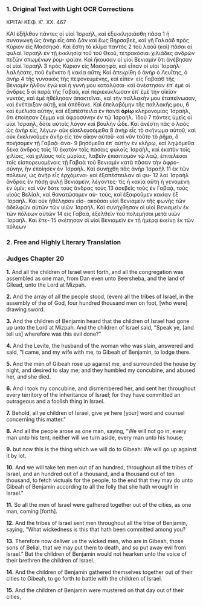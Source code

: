 ### 1. Original Text with Light OCR Corrections

ΚΡΙΤΑΙ
ΚΕΦ. Κʹ. ΧΧ.
467

ΚΑΙ ἐξῆλθον πάντες οἱ υἱοὶ ᾿Ισραὴλ, καὶ ἐξεκκλησιάσθη πᾶσα 1
ἡ συναγωγὴ ὡς ἀνὴρ εἷς ἀπὸ Δὰν καὶ ἕως Βηρσαβεὲ, καὶ γῆ
Γαλαὰδ πρὸς Κύριον εἰς Μασσηφά. Καὶ ἔστη τὸ κλῖμα παντὸς 2
τοῦ λαοῦ (καὶ) πᾶσαι αἱ φυλαὶ ᾿Ισραὴλ ἐν τῇ ἐκκλησίᾳ τοῦ
τοῦ Θεοῦ, τετρακόσιαι χιλιάδες ἀνδρῶν πεζῶν σπωμένων ῥομ-
φαίαν. Καὶ ἤκουσαν οἱ υἱοὶ Βενιαμὶν ὅτι ἀνέβησαν οἱ υἱοὶ ᾿Ισραὴλ 3
πρὸς Κύριον εἰς Μασσηφὰ, καὶ εἶπαν οἱ υἱοὶ ᾿Ισραήλ· λαλήσατε,
ποῦ ἐγένετο ἡ κακία αὕτη; Καὶ ἀπεκρίθη ὁ ἀνὴρ ὁ Λευΐτης, ὁ ἀνὴρ 4
τῆς γυναικὸς τῆς πεφονευμένης, καὶ εἶπεν· εἰς Γαβαὰθ τῆς Βενιαμὶν
ἦλθον ἐγὼ καὶ ἡ γυνή μου καταλῦσαι· καὶ ἀνέστησαν ἐπ᾿ ἐμὲ οἱ ἄνδρες 5
οἱ παρὰ τῆς Γαβαὰ, καὶ περιεκύκλωσαν ἐπ᾿ ἐμὲ τὴν οἰκίαν νυκτὸς, καὶ
ἐμὲ ἠθέλησαν ἀποκτεῖναι, καὶ τὴν παλλακήν μου ἐταπείνωσαν, καὶ
ἐνέπαιξαν αὐτῇ, καὶ ἀπέθανε. Καὶ ἐπελαβόμην τῆς παλλακῆς μου, 6
καὶ ἐμέλισα αὐτὴν, καὶ ἐξαπέστειλα ἐν παντὶ **ὁρίῳ** κληρονομίας
᾿Ισραὴλ, ὅτι ἐποίησαν ζέμμα καὶ ἀφροσύνην ἐν τῷ ᾿Ισραήλ. ᾿Ιδοῦ 7
πάντες ὑμεῖς οἱ υἱοὶ ᾿Ισραὴλ, δότε αὐτοῖς λόγον καὶ βουλὴν ὧδε.
Καὶ ἀνέστη πᾶς ὁ λαὸς ὡς ἀνὴρ εἷς, λέγων· οὐκ εἰσελευσόμεθα 8
ἀνὴρ εἷς τὸ σκήνωμα αὐτοῦ, καὶ οὐκ ἐκκλινοῦμεν ἀνὴρ εἷς τὸν
οἶκον αὐτοῦ· καὶ νῦν τοῦτο τὸ ῥῆμα, ὃ ποιήσομεν τῇ Γαβαᾷ· ἀνα- 9
βησόμεθα ἐπ᾿ αὐτὴν ἐν κλήρῳ, καὶ ληψόμεθα δέκα ἄνδρας τοῖς 10
ἑκατὸν ταῖς πάσαις φυλαῖς ᾿Ισραὴλ, καὶ ἑκατὸν τοῖς χιλίοις, καὶ
χιλίους τοῖς μυρίοις, λαβεῖν ἐπισιτισμὸν τῷ λαῷ, ἐπιτελέσαι τοῖς
εἰσπορευομένοις τῇ Γαβαὰ τοῦ Βενιαμὶν κατὰ πᾶσαν τὴν ἀφρο-
σύνην, ἣν ἐποίησεν ἐν ᾿Ισραήλ. Καὶ συνήχθη πᾶς ἀνὴρ ᾿Ισραὴλ 11
ἐκ τῶν πόλεων, ὡς ἀνὴρ εἷς ἐρχόμενοι· καὶ ἐξαπέστειλαν αἱ φυ- 12
λαὶ ᾿Ισραὴλ ἄνδρας ἐν πάσῃ φυλῇ Βενιαμεὶν, λέγοντες· τίς ἡ
κακία αὕτη ἡ γενομένη ἐν ὑμῖν; καὶ νῦν δότε τοὺς ἄνδρας τοὺς 13
ἀσεβεῖς τοὺς ἐν Γαβαᾷ, τοὺς υἱοὺς Βελίαλ, καὶ θανατώσομεν αὐ-
τοὺς, καὶ ἐξαιροῦμεν κακίαν ἐξ ᾿Ισραήλ. Καὶ οὐκ ἠθέλησαν εἰσ-
ακοῦσαι υἱοὶ Βενιαμεὶν τῆς φωνῆς τῶν ἀδελφῶν αὐτῶν τῶν υἱῶν
᾿Ισραήλ. Καὶ συνήχθησαν οἱ υἱοὶ Βενιαμεὶν ἐκ τῶν πόλεων αὐτῶν 14
εἰς Γαβαὰ, ἐξελθεῖν τοῦ πολεμῆσαι μετὰ υἱῶν ᾿Ισραήλ. Καὶ ἔπε- 15
σκέπησαν οἱ υἱοὶ Βενιαμεὶν ἐν τῇ ἡμέρᾳ ἐκείνῃ ἐκ τῶν πόλεων

### 2. Free and Highly Literary Translation

### Judges Chapter 20

**1.** And all the children of Israel went forth, and all the congregation was assembled as one man, from Dan even unto Beersheba, and the land of Gilead, unto the Lord at Mizpah.

**2.** And the array of all the people stood, (even) all the tribes of Israel, in the assembly of the of God, four hundred thousand men on foot, [who were] drawing sword.

**3.** And the children of Benjamin heard that the children of Israel had gone up unto the Lord at Mizpah. And the children of Israel said, "Speak ye, [and tell us] wherefore was this evil done?"

**4.** And the Levite, the husband of the woman who was slain, answered and said, "I came, and my wife with me, to Gibeah of Benjamin, to lodge there.

**5.** And the men of Gibeah rose up against me, and surrounded the house by night, and desired to slay me; and they humbled my concubine, and abused her, and she died.

**6.** And I took my concubine, and dismembered her, and sent her throughout every territory of the inheritance of Israel; for they have committed an outrageous and a foolish thing in Israel.

**7.** Behold, all ye children of Israel, give ye here [your] word and counsel concerning this matter."

**8.** And all the people arose as one man, saying, "We will not go in, every man unto his tent, neither will we turn aside, every man unto his house;

**9.** but now this is the thing which we will do to Gibeah: We will go up against it by lot.

**10.** And we will take ten men out of an hundred, throughout all the tribes of Israel, and an hundred out of a thousand, and a thousand out of ten thousand, to fetch victuals for the people, to the end that they may do unto Gibeah of Benjamin according to all the folly that she hath wrought in Israel."

**11.** So all the men of Israel were gathered together out of the cities, as one man, coming [forth].

**12.** And the tribes of Israel sent men throughout all the tribe of Benjamin, saying, "What wickedness is this that hath been committed among you?

**13.** Therefore now deliver us the wicked men, who are in Gibeah, those sons of Belial, that we may put them to death, and so put away evil from Israel." But the children of Benjamin would not hearken unto the voice of their brethren the children of Israel.

**14.** And the children of Benjamin gathered themselves together out of their cities to Gibeah, to go forth to battle with the children of Israel.

**15.** And the children of Benjamin were mustered on that day out of their cities,